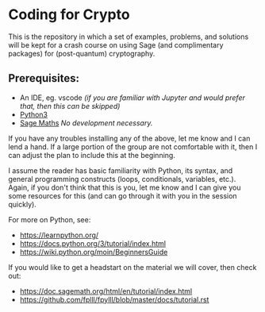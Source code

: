 # Coding for Crypto

This is the repository in which a set of examples, problems, and solutions will be kept for a crash course on using Sage (and complimentary packages) for (post-quantum) cryptography.

## Prerequisites:

- An IDE, eg. vscode _(if you are familiar with Jupyter and would prefer that, then this can be skipped)_
- [Python3](https://www.python.org/downloads/)
- [Sage Maths](https://doc.sagemath.org/html/en/installation/index.html) _No development necessary._

If you have any troubles installing any of the above, let me know and I can lend a hand. If a large portion of the group are not comfortable with it, then I can adjust the plan to include this at the beginning.

I assume the reader has basic familiarity with Python, its syntax, and general programming constructs (loops, conditionals, variables, etc.). Again, if you don't think that this is you, let me know and I can give you some resources for this (and can go through it with you in the session quickly).

For more on Python, see:

- https://learnpython.org/
- https://docs.python.org/3/tutorial/index.html
- https://wiki.python.org/moin/BeginnersGuide


If you would like to get a headstart on the material we will cover, then check out:

- https://doc.sagemath.org/html/en/tutorial/index.html
- https://github.com/fplll/fpylll/blob/master/docs/tutorial.rst
